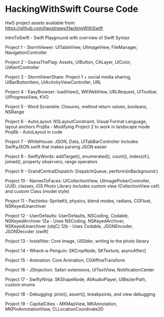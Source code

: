 # HackingWithSwift Course Code
HwS project assets available from: 
https://github.com/twostraws/HackingWithSwift


IntroToSwift - Swift Playground with overview of Swift Syntax


Project 1 - StormViewer: UITableView, UIImageView, FileManager, NavigationController

Project 2 - GuessTheFlag: Assets, UIButton, CALayer, UIColor, UIAlertController

Project 3 - StormViewrShare: Project 1 + social media sharing, UIBarButtonItem, 
UIActivityViewController, URL

Project 4 - EasyBrowser: loadView(), WKWebView, URLRequest, UIToolbar, UIProgressView, 
KVO

Project 5 - Word Scramble: Closures, method return values, booleans, NSRange

Project 6 - AutoLayout: NSLayoutConstraint, Visual Format Language, layout anchors
    Proj6a - Modifying Project 2 to work in landscape mode
    Proj6b - AutoLayout in code

Project 7 - WhiteHouse: JSON, Data, UITabBarController
    Includes SwiftyJSON.swift that makes parsing JSON easier

Project 8 - SwiftyWords: addTarget(), enumerated(), count(), index(of:), joined(), 
                         property observers, range operators

Project 9 - GrandCentralDispatch: DispatchQueue, perform(inBackground:)

Project 10 - NamesToFaces: UICollectionView, UIImagePickerController, UUID, classes, 
             iOS Photo Library 
    Includes custom view (CollectionView cell) and custom Class (model style)

Project 11 - Pachinko: SpriteKit, physics, blend modes, radians, CGFloat, 
NSKeyedUnarchiver

Project 12 - UserDefaults: UserDefaults, NSCoding, Codable, NSKeyedArchiver
        12a - Uses NSCoding, NSKeyedArchiver, NSKeyedUnarchiver (objC)
        12b - Uses Codable, JSONEncoder, JSONDecoder (swift)

Project 13 - Instafilter: Core Image, UISlider, writing to the photo library

Project 14 - Whack-a-Penguin: SKCropNode, SKTexture, asyncAfter()

Project 15 - Animation: Core Animation, CGAffineTransform

Project 16 - JSInjection: Safari extensions, UITextView, NotificationCenter

Project 17 - SwiftyNinja: SKShapeNode, AVAudioPlayer, UIBezierPath, custom enums

Project 18 - Debugging: print(), assert(), breakpoints, and view debugging

Project 19 - CapitalCities - MKMapView, MKAnnotation, MKPinAnnotationView, 
CLLocationCoordinate2D
